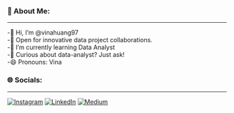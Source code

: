 ### 💫 About Me:
___
-👋 Hi, I’m @vinahuang97 </br>
-👯 Open for innovative data project collaborations. </br>
-🌱 I’m currently learning Data Analyst </br>
-💬 Curious about data-analyst? Just ask! </br>
-😄 Pronouns: Vina </br>

### 🌐 Socials:
___
[![Instagram](https://img.shields.io/badge/Instagram-E4405F?style=for-the-badge&logo=instagram&logoColor=white)](https://www.instagram.com/huang_vina97/)
[![LinkedIn](https://img.shields.io/badge/LinkedIn-0A66C2?style=for-the-badge&logo=linkedin&logoColor=white)](https://www.linkedin.com/in/vina-huang97/)
[![Medium](https://img.shields.io/badge/Medium-12100E?style=for-the-badge&logo=medium&logoColor=white)](https://medium.com/@rose.v.vina97)
